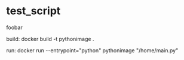 # test_script

foobar

build:
docker build -t pythonimage .

run:
docker run --entrypoint="python" pythonimage "/home/main.py"
